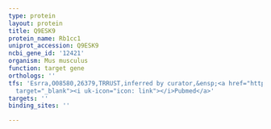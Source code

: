 ```yaml
---
type: protein
layout: protein
title: Q9ESK9
protein_name: Rb1cc1
uniprot_accession: Q9ESK9
ncbi_gene_id: '12421'
organism: Mus musculus
function: target gene
orthologs: ''
tfs: 'Esrra,O08580,26379,TRRUST,inferred by curator,&ensp;<a href="https://www.ncbi.nlm.nih.gov/pubmed/?term=18039682%5Buid%5D+OR+29087512%5Buid%5D"
  target="_blank"><i uk-icon="icon: link"></i>Pubmed</a>'
targets: ''
binding_sites: ''

---
```

